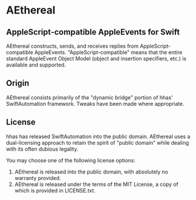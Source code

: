 # AEthereal

## AppleScript-compatible AppleEvents for Swift

AEthereal constructs, sends, and receives replies from AppleScript-compatible AppleEvents. "AppleScript-compatible" means that the entire standard AppleEvent Object Model (object and insertion specifiers, etc.) is available and supported.

## Origin

AEthereal consists primarily of the "dynamic bridge" portion of hhas' SwiftAutomation framework. Tweaks have been made where appropriate.

## License

hhas has released SwiftAutomation into the public domain. AEthereal uses a dual-licensing approach to retain the spirit of "public domain" while dealing with its often dubious legality.

You may choose one of the following license options:

1. AEthereal is released into the public domain, with absolutely no warranty provided.
2. AEthereal is released under the terms of the MIT License, a copy of which is provided in LICENSE.txt.
